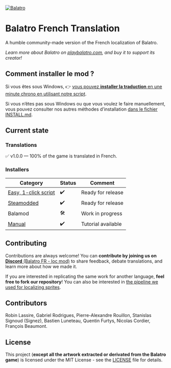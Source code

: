 
[![Balatro](https://www.playbalatro.com/assets/logo2-C9SU2BrI.png)](https://www.playbalatro.com/)

# Balatro French Translation

A humble community-made version of the French localization of Balatro.

*Learn more about Balatro on [playbalatro.com](https://www.playbalatro.com/), and buy it to support its creator!*

## Comment installer le mod ?

Si vous êtes sous Windows, 👉 [vous pouvez **installer la traduction** en une minute chrono en utilisant notre script](QUICKSTART.md).

Si vous n’êtes pas sous Windows ou que vous voulez le faire manuellement, vous pouvez consulter nos autres méthodes d’installation [dans le fichier INSTALL.md](INSTALL.md).

## Current state

### Translations

✅ v1.0.0 — 100% of the game is translated in French.

### Installers

| Category                                | Status | Comment            |
| --------------------------------------- | ------ | ------------------ |
| [Easy, 1-click script](QUICKSTART.md)   | ✔️      | Ready for release  |
| [Steamodded](INSTALL.md#via-un-mod)     | ✔️      | Ready for release  |
| Balamod                                 | 🛠️     | Work in progress   |
| [Manual](INSTALL.md#à-la-main)          | ✔️      | Tutorial available |

## Contributing

Contributions are always welcome! You can **contribute by joining us on** [**Discord** (Balatro FR - loc mod)](https://discord.gg/kQMdHTXB3Z) to share feedback, debate translations, and learn more about how we made it.

If you are interested in replicating the same work for another language, **feel free to fork our repository**! You can also be interested in [the pipeline we used for localizing sprites](https://github.com/Signez/balatro-sprites-i18n).

## Contributors

Robin Lassire, Gabriel Rodrigues, Pierre-Alexandre Rouillon, Stanislas Signoud (Signez), Bastien Luneteau, Quentin Furtys, Nicolas Cordier, François Beaumont.

## License

This project (**except all the artwork extracted or derivated from the Balatro game**) is licensed under the MIT License - see the [LICENSE](LICENSE) file for details.
